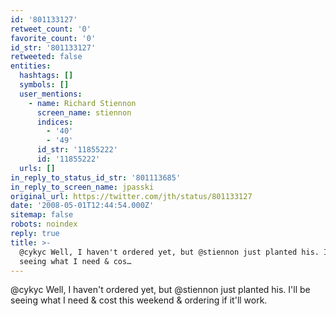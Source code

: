 ```yaml
---
id: '801133127'
retweet_count: '0'
favorite_count: '0'
id_str: '801133127'
retweeted: false
entities:
  hashtags: []
  symbols: []
  user_mentions:
    - name: Richard Stiennon
      screen_name: stiennon
      indices:
        - '40'
        - '49'
      id_str: '11855222'
      id: '11855222'
  urls: []
in_reply_to_status_id_str: '801113685'
in_reply_to_screen_name: jpasski
original_url: https://twitter.com/jth/status/801133127
date: '2008-05-01T12:44:54.000Z'
sitemap: false
robots: noindex
reply: true
title: >-
  @cykyc Well, I haven't ordered yet, but @stiennon just planted his. I'll be
  seeing what I need & cos…
---
```


@cykyc Well, I haven't ordered yet, but @stiennon just planted his. I'll be seeing what I need & cost this weekend & ordering if it'll work.